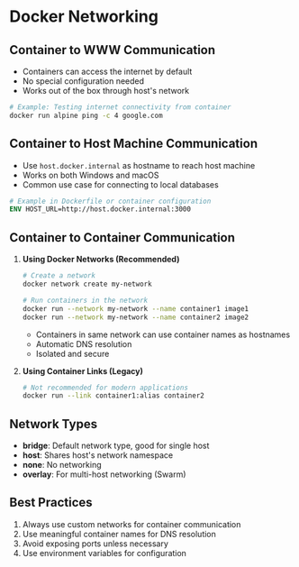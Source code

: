 # Docker Networking

## Container to WWW Communication
- Containers can access the internet by default
- No special configuration needed
- Works out of the box through host's network

```bash
# Example: Testing internet connectivity from container
docker run alpine ping -c 4 google.com
```

## Container to Host Machine Communication
- Use `host.docker.internal` as hostname to reach host machine
- Works on both Windows and macOS
- Common use case for connecting to local databases

```dockerfile
# Example in Dockerfile or container configuration
ENV HOST_URL=http://host.docker.internal:3000
```

## Container to Container Communication
1. **Using Docker Networks (Recommended)**
   ```bash
   # Create a network
   docker network create my-network
   
   # Run containers in the network
   docker run --network my-network --name container1 image1
   docker run --network my-network --name container2 image2
   ```
   - Containers in same network can use container names as hostnames
   - Automatic DNS resolution
   - Isolated and secure

2. **Using Container Links (Legacy)**
   ```bash
   # Not recommended for modern applications
   docker run --link container1:alias container2
   ```

## Network Types
- **bridge**: Default network type, good for single host
- **host**: Shares host's network namespace
- **none**: No networking
- **overlay**: For multi-host networking (Swarm)

## Best Practices
1. Always use custom networks for container communication
2. Use meaningful container names for DNS resolution
3. Avoid exposing ports unless necessary
4. Use environment variables for configuration